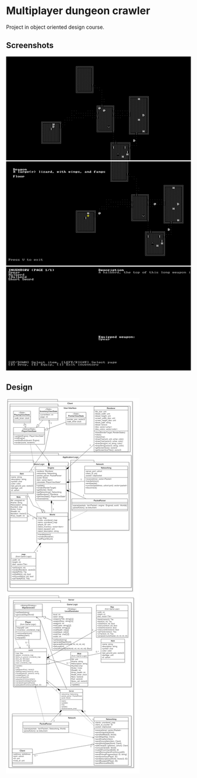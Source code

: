 # Multiplayer dungeon crawler
Project in object oriented design course.

## Screenshots
![Screenshot](ood1.png)
![Screenshot](ood2.png)
![Screenshot](ood3.png)
## Design
![Screenshot](design.png)

